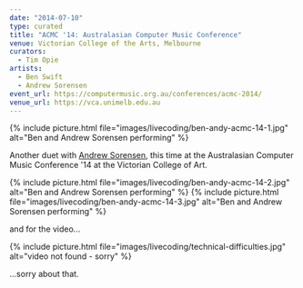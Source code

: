 ```yaml
---
date: "2014-07-10"
type: curated
title: "ACMC '14: Australasian Computer Music Conference"
venue: Victorian College of the Arts, Melbourne
curators:
  - Tim Opie
artists:
  - Ben Swift
  - Andrew Sorensen
event_url: https://computermusic.org.au/conferences/acmc-2014/
venue_url: https://vca.unimelb.edu.au
---
```


{% include picture.html file="images/livecoding/ben-andy-acmc-14-1.jpg" alt="Ben and Andrew Sorensen performing" %}

Another duet with [Andrew Sorensen](https://twitter.com/digego), this time at
the Australasian Computer Music Conference '14 at the Victorian College of Art.

{% include picture.html file="images/livecoding/ben-andy-acmc-14-2.jpg" alt="Ben and Andrew Sorensen performing" %}
{% include picture.html file="images/livecoding/ben-andy-acmc-14-3.jpg" alt="Ben and Andrew Sorensen performing" %}

and for the video...

{% include picture.html file="images/livecoding/technical-difficulties.jpg" alt="video not found - sorry" %}

...sorry about that.
